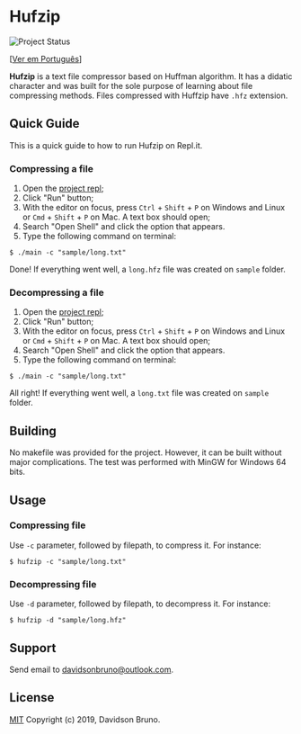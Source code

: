 # Hufzip
![Project Status](https://img.shields.io/badge/status-stopped-red.svg?style=popout-square)

[[Ver em Português](../pt-br/README.md)]

**Hufzip** is a text file compressor based on Huffman algorithm. It has a didatic character and was built for the sole purpose of learning about file compressing methods. Files compressed with Huffzip have `.hfz` extension.

## Quick Guide

This is a quick guide to how to run Hufzip on Repl<span>.</span>it.

### Compressing a file

1. Open the [project repl](https://repl.it/@davidsonbrsilva/hufzip);
2. Click "Run" button;
3. With the editor on focus, press `Ctrl` + `Shift` + `P` on Windows and Linux or `Cmd` + `Shift` + `P` on Mac. A text box should open;
4. Search "Open Shell" and click the option that appears.
5. Type the following command on terminal:
```
$ ./main -c "sample/long.txt"
```
Done! If everything went well, a `long.hfz` file was created on `sample` folder.

### Decompressing a file


1. Open the [project repl](https://repl.it/@davidsonbrsilva/hufzip);
2. Click "Run" button;
3. With the editor on focus, press `Ctrl` + `Shift` + `P` on Windows and Linux or `Cmd` + `Shift` + `P` on Mac. A text box should open;
4. Search "Open Shell" and click the option that appears.
5. Type the following command on terminal:
```
$ ./main -c "sample/long.txt"
```
All right! If everything went well, a `long.txt` file was created on `sample` folder.

## Building

No makefile was provided for the project. However, it can be built without major complications. The test was performed with MinGW for Windows 64 bits.

## Usage

### Compressing file

Use `-c` parameter, followed by filepath, to compress it. For instance:
```
$ hufzip -c "sample/long.txt"
```

### Decompressing file

Use `-d` parameter, followed by filepath, to decompress it. For instance:
```
$ hufzip -d "sample/long.hfz"
```

## Support

Send email to <davidsonbruno@outlook.com>.

## License

[MIT](LICENSE.md) Copyright (c) 2019, Davidson Bruno.
